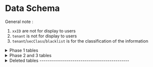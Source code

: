# Data Schema
General note :
1. `xxID` are not for display to users
2. `tenant` is not for display to users
3. `tenant`/`secClass`/`blacklist` is for the classification of the information



<details> <summary>Phase 1 tables</summary>

### `agency`

| Column Name     | Data Type                | Constraints  | show in UI & example                             |
| --------------- | ------------------------ | ------------ |--------------------------------------------------|
| agencyId        | uuid                     | PK, not null | No ...eg 1b5ff2b0-780e-4ac5-a97d-d5affb02451c    |
| agencyName      | text                     | nullable     | Feiyue Family Services, KCC Constituency Office   |
| block           | text                     | nullable     | 120A
| floor           | text                     | nullable     | 04, 04M
| unit            | text                     | nullable     | 1234A
| street          | text                     | nullable     | Ang Mo Kio Ave 1
| postalcode      | text 6 chars             | nullable     | 323451
| buildingName    | text                     | nullable     | Cheng Ho Industrial Bldg
| agencyEmail     | text                     | nullable     | test@hotmail.com
| servicesOffered | ARRAY, text enum         | nullable     | see below
| hotline         | numeric 6 nums           | nullable     | 61234567
| remarks         | text                     | nullabalbe   | for comments abt agency
| multimedia      | ARRAY,UUID               | nullable     | 
| tenant          | text 3-5 chars           | nullable     | No - tpyn, chpg 
| secClass        | ARRAY,text enum,         | nullable     | see below
| blacklist       | ARRAY,UUID               | nullable     | `user.userID`
| updatedAt       | timestamp  now()         | nullable     | No
| updatedBy       | uuid                     | nullable     | No - `user.userID`

`servicesOffered` array includes Counselling, Financial Aid, Food Delivery, Home Services, Home Visits, etc
`secClass` array includes VVIP, Sexual, Violence, Foreign, Police, Criminal

## `agency_engagements`

| Column Name         | Data Type                | Constraints  |show in UI & example                             |
| ------------------- | ------------------------ | ------------ |-------------------------------------------------|
| agencyEngagementsID | uuid                     | PK, not null | No
| agencyID            | uuid                     | nullable     | No
| engagementType      | ARRAY,text enum          | nullable     | see below
| caseOfficerID       | uuid                     | nullable     |
| engagementDetails   | text                     | nullable     |
| householdID         | ARRAY,uuid               | nullable     | 
| residentID          | ARRAY,uuid               | nullable     | 
| multimedia          | ARRAY,uuid               | nullable     |
| tenant              | text                     | nullable     | No
| secClass            | ARRAY                    | nullable     | No
| blacklist           | ARRAY,uuid               | nullable     | No
| updatedAt           | timestamp  now()         | nullable     | No
| updatedBy           | uuid                     | nullable     | No

`engagementType` array includes Counselling, Financial Aid, Food Delivery, Home Services, Home Visits etc

## `case`

| Column Name     | Data Type                | Constraints  |show in UI & example                             |
| --------------- | ------------------------ | ------------ |-------------------------------------------------|
| caseID          | uuid                     | PK, not null | No
| caseTitle       | text                     | nullable     |
| caseSummary     | text                     | nullable     |
| caseDetails     | text                     | nullable     |
| staffInChargeID | uuid                     | nullable     |
| multimedia      | ARRAY,UUID               | nullable     |
| tenant          | text                     | nullable     | No
| secClass        | ARRAY                    | nullable     | No
| blacklist       | ARRAY,UUID               | nullable     | No
| updatedAt       | timestamp now()          | nullable     | No
| updatedBy       | uuid                     | nullable     | No


## `case_involvements`

| Column Name        | Data Type                | Constraints  |show in UI & example                             |
| ------------------ | ------------------------ | ------------ |-------------------------------------------------|
| caseInvolvementsID | uuid                     | PK, not null | No
| caseID             | uuid                     | nullable     | No
| householdID         | ARRAY                    | nullable     | either household or both
| residentID          | ARRAY                    | nullable     | but not for both. One for each.
| caseRole           | ARRAY,text enum          | nullable     | eg Victim, Complainant, Onlooker, Witness
| description        | text                     | nullable     |
| multimedia         | ARRAY,UUID               | nullable     |
| tenant             | text                     | nullable     | No
| secClass           | ARRAY                    | nullable     | No
| blacklist          | ARRAY,UUID               | nullable     | No
| updatedAt          | timestamp with time zone | nullable     | No
| updatedBy          | uuid                     | nullable     | No

## `case_statuses`

| Column Name    | Data Type                | Constraints  |show in UI & example                             |
| -------------- | ------------------------ | ------------ |-------------------------------------------------|
| caseStatusesID | uuid                     | PK, not null | No
| caseID         | uuid                     | nullable     |
| caseStatus     | text                     | nullable     |
| reasonStatus   | text                     | nullable     |
| statusDate     | date                     | nullable     |
| multimedia     | ARRAY,UUID               | nullable     |
| tenant         | text                     | nullable     | No
| secClass       | ARRAY                    | nullable     | No
| blacklist      | ARRAY,UUID               | nullable     | No
| updatedAt      | timestamp with time zone | nullable     | No
| updatedBy      | uuid                     | nullable     | No


## `event`

| Column Name      | Data Type                | Constraints  |show in UI & example                             |
| ---------------- | ------------------------ | ------------ |-------------------------------------------------|
| eventID          | uuid                     | PK, not null | No
| eventTitle       | text                     | nullable     |
| eventDescription | text                     | nullable     | 
| eventLocation    | text   
| eventGeopoint    | text                     | nullable     |
| eventPosterUrl   | text                     | nullable     |
| g_conferenceData | ARRAY jsonb
| g_creator        | jsonb
| g_start          | jsonb                | nullable     |
| g_end            | jsonb                | nullable     || 
| g_eventType      | text
| g_extendedProperties| jsonb
| g_iCalUID        | text
| g__id            | text
| g_kind           | text
| g_organizer      | jsonb
| g_privateCopy    | boolean
| g_reminders      | ARRAY jsonb
| g_sequence       | int
| g_status         | text
| g_updated        | datetime
| multimedia       | ARRAY,UUID               | nullable     |
| tenant           | text                     | not null     | No
| secClass         | ARRAY                    | nullable     | No
| blacklist        | ARRAY,UUID               | nullable     | No
| updatedAt        | timestamp                | not null     | No
| updatedBy        | uuid                     | nullable     | No
google calendar api https://developers.google.com/workspace/calendar/api/v3/reference/events
`g_attendees` incudes 
additionGuests int
comment text
displayName text
email text
id text
option boolean
organizer boolean
resource boolean
responseStatus text
self boolean

`conferenceData` includes
conferenceID text
conferenceSolution jsonb
conferenceSolution.iconUri text
conferenceSolution.key jsonb



## `event_activities`

| Column Name         | Data Type                | Constraints  |show in UI & example                             |
| ------------------- | ------------------------ | ------------ |-------------------------------------------------|
| eventActivitiesID   | uuid                     | PK, not null | No
| eventID             | uuid                     | nullable     | No
| activityType        | ARRAY                    | nullable     |
| activityDescription | text                     | nullable     |
| householdID         | ARRAY                    | nullable     | either household or both
| residentID          | ARRAY                    | nullable     | but not for both. One for each.
| multimedia          | ARRAY,UUID               | nullable     |
| tenant              | text                     | nullable     | No
| secClass            | ARRAY                    | nullable     | No
| blacklist           | ARRAY,UUID               | nullable     | No
| updatedAt           | timestamp with time zone | nullable     | No
| updatedBy           | uuid                     | nullable     | No

## `event_requirements`

| Column Name         | Data Type                | Constraints  |show in UI & example                             |
| ------------------- | ------------------------ | ------------ |-------------------------------------------------|
| eventRequirementsID | uuid                     | PK, not null | No
| eventID             | uuid                     | not null     | No
| eventRequirement    | text                     | nullable     |
| startTime           | timestamp                | nullable     |
| endTime             | timestamp                | nullable     |
| requirementLocation | text                     | nullable     |
| meetingLocation     | text                     | nullable     |
| meetingTime         | timestamp                | nullable     |
| "usersInvolved"     | link to `staff_contributions table 
| externalVolunteers  | ARRAY                    | nullable     |
| multimedia          | ARRAY,UUID               | nullable     |
| tenant              | text                     | nullable     | No
| secClass            | ARRAY                    | nullable     | No
| blacklist           | ARRAY,UUID               | nullable     | No
| updatedAt           | timestamp                | not null     | No
| updatedBy           | uuid                     | nullable     | No

## `household`

| Column Name    | Data Type                | Constraints  |show in UI & example                             |
| -------------- | ------------------------ | ------------ |-------------------------------------------------|
| householdID    | uuid                     | PK, not null | No
| block          | text                     | nullable     | eg 103A
| floor          | text                     | nullable     | eg 04, 04M
| unit           | text                     | nullable     | eg 1234A
| street         | text                     | nullable     | eg Ang Mo Kio Ave 1
| postalcode     | character varying        | nullable     | eg 323451
| unitName       | text                     | nullable     | eg Cheng Huat Metals
| buildingName   | text                     | nullable     | eg Cheng Ho Industrial Bldg
| estateName     | text                     | nullable     | eg Ho Bee Estate
| houseType      | text enum                | nullable     | eg HDB5Rm, EC, Condominium,Terrace,Semi-D,Bungalow 
| rn             | text                     | nullable     | eg Garden Vale
| constituency   | text                     | nullable     | eg Kampong Chai Chee
| race           | text                     | nullable     |
| religion       | text                     | nullable     |
| houseOwnership | text                     | nullable     | eg Rental, Owned
| spokenLanguage | ARRAY                    | nullable     | Chinese, Malay, Tamil, English, Teochew, Cantonese
| incomeLevel    | text                     | nullable     | High Income, Mid Income, Low Income, No Income
| email          | text                     | nullable     |
| mobile         | numeric                  | nullable     |
| homePhone      | numeric                  | nullable     |
| personality    | ARRAY                    | nullable     | Friendly, Aggressive, Outgoing
| supportParty   | boolean                  | nullable     |
| supportAdvisor | boolean                  | nullable     |
| advisor        | text                     | nullable     |
| AdditionalInfo | text                     | nullable     |
| remarks        | text                     | nullable     |
| multimedia     | ARRAY,UUID               | nullable     |
| tenant         | text                     | nullable     | No
| secClass       | ARRAY                    | nullable     | No
| blacklist      | ARRAY,UUID               | nullable     | No
| updatedAt      | timestamp with time zone | nullable     | No
| updatedBy      | uuid                     | nullable     | No

## `household_occupants`

| Column Name  | Data Type                | Constraints  |show in UI & example                             |
| ------------ | ------------------------ | ------------ |-------------------------------------------------|
| occupantID   | uuid                     | PK, not null | No
| householdID  | uuid                     | not null     |
| residentID   | uuid                     | not null     |
| familyRole   | text                     | nullable     |
| stillStaying | boolean                  | nullable     |
| multimedia   | ARRAY,,UUID              | nullable     |
| tenant       | text                     | nullable     | No
| secClass     | ARRAY                    | nullable     | No
| blacklist    | ARRAY,UUID               | nullable     | No
| updatedAt    | timestamp with time zone | nullable     | No
| updatedBy    | uuid                     | nullable     | No


## `household_support`

| Column Name     | Data Type                | Constraints  |show in UI & example                             |
| --------------- | ------------------------ | ------------ |-------------------------------------------------|
| householdID      | uuid                     | PK, not null | No
| supportParty    | boolean                  | nullable     |
| supportAdvisor  | boolean                  | nullable     |
| advisor         | text                     | nullable     |
| additionalInfo  | text                     | nullable     |
| multimedia      | ARRAY,UUID               | nullable     |
| tenant          | text                     | nullable     | No
| secClass        | ARRAY                    | nullable     | No
| blacklist       | ARRAY,UUID               | nullable     | No
| updatedAt       | timestamp with time zone | nullable     | No
| updatedBy       | uuid                     | nullable     | No


## `logs` - not to shown in UI

| Column Name  | Data Type                | Constraints  |show in UI & example                             |
| ------------ | ------------------------ | ------------ |-------------------------------------------------|
| logsID       | uuid                     | PK, not null | No
| action       | text                     | nullable     | No
| tableUpdated | text                     | nullable     | No
| fieldUpdated | text                     | nullable     | No
| oldValue     | text                     | nullable     | No
| newValue     | text                     | nullable     | No
| tenant       | text                     | nullable     | No
| secClass     | ARRAY                    | nullable     | No
| blacklist    | ARRAY,UUID               | nullable     | No
| updatedAt    | timestamp with time zone | nullable     | No
| updatedBy    | uuid                     | nullable     | No

## `multimedia`

| Column Name      | Data Type                | Constraints  |show in UI & example                             |
| ---------------- | ------------------------ | ------------ |-------------------------------------------------|
| multimediaID     | uuid                     | PK, not null | No
| mediaUrl         | text                     | nullable     |
| mediaType        | text                     | nullable     |
| mediaTitle       | text                     | nullable     |
| mediaDescription | text                     | nullable     |
| tenant           | text                     | nullable     | No
| secClass         | ARRAY                    | nullable     | No
| blacklist        | ARRAY,UUID               | nullable     | No
| updatedAt        | timestamp with time zone | nullable     | No
| updatedBy        | uuid                     | nullable     | No

## `resident`

| Column Name     | Data Type                | Constraints  |show in UI & example                             |
| --------------- | ------------------------ | ------------ |-------------------------------------------------|
| residentID      | uuid                     | PK, not null | No
| verbalName      | text                     | nullable     |
| officialName    | text *encrypted          | nullable     |
| officialID      | text *encrypted          | nullable     |
| typeID          | text                     | nullable     |
| profilePicUrl   | text                     | nullable     |
| description     | text                     | nullable     |
| race            | text                     | nullable     |
| educationLevel  | text                     | nullable     |
| gender          | text                     | nullable     |
| spoken_language | ARRAY                    | nullable     |
| religion        | text                     | nullable     |
| email           | text                     | nullable     |
| mobile          | numeric                  | nullable     |
| occupation      | text                     | nullable     |
| employer        | text                     | nullable     |
| employmentType  | text                     | nullable     |
| verbalAddress   | text                     | nullable     |
| personality     | ARRAY                    | nullable     |
| remarks         | text                     | nullable     |
| multimedia      | ARRAY,UUID               | nullable     |
| tenant          | text                     | nullable     | No
| secClass        | ARRAY                    | nullable     | No
| blacklist       | ARRAY,UUID               | nullable     | No
| updatedAt       | timestamp with time zone | nullable     | No
| updatedBy       | uuid                     | nullable     | No

## `resident_support`

| Column Name     | Data Type                | Constraints  |show in UI & example                             |
| --------------- | ------------------------ | ------------ |-------------------------------------------------|
| residentID      | uuid                     | PK, not null | No
| supportParty    | boolean                  | nullable     |
| supportAdvisor  | boolean                  | nullable     |
| advisor         | text                     | nullable     |
| additionalInfo  | text                     | nullable     |
| multimedia      | ARRAY,UUID               | nullable     |
| tenant          | text                     | nullable     | No
| secClass        | ARRAY                    | nullable     | No
| blacklist       | ARRAY,UUID               | nullable     | No
| updatedAt       | timestamp with time zone | nullable     | No
| updatedBy       | uuid                     | nullable     | No


## `task`

| Column Name   | Data Type                | Constraints  |show in UI & example                             |
| ------------- | ------------------------ | ------------ |-------------------------------------------------|
| taskID        | uuid                     | PK, not null | No
| caseID        | uuid                     | nullable     | 
| task          | text                     | nullable     |
| agencyID      | uuid                     | nullable     |
| taskOfficerID | uuid                     | nullable     |
| officerMobile | numeric                  | nullable     |
| multimedia    | ARRAY,UUID               | nullable     |
| tenant        | text                     | nullable     | No
| secClass      | ARRAY                    | nullable     | No
| blacklist     | ARRAY,UUID               | nullable     | No
| updatedAt     | timestamp with time zone | not null     | No
| updatedBy     | uuid                     | nullable     | No


## `task_status`

| Column Name    | Data Type                | Constraints  |show in UI & example                             |
| -------------- | ------------------------ | ------------ |-------------------------------------------------|
| taskStatusesID | uuid                     | PK, not null | No
| taskID         | uuid                     | not null     | No
| taskStatus     | text                     | nullable     |
| statusReason   | text                     | nullable     |
| statusDate     | date                     | nullable     |
| multimedia     | ARRAY,UUID               | nullable     |
| tenant         | text                     | nullable     | No
| secClass       | ARRAY                    | nullable     | No
| blacklist      | ARRAY,UUID               | nullable     | No
| updatedAt      | timestamp with time zone | nullable     | No
| updatedBy      | uuid                     | nullable     | No

## `user`

| Column Name    | Data Type                | Constraints  |show in UI & example                             |
| -------------- | ------------------------ | ------------ |-------------------------------------------------|
| userID         | uuid                     | PK, not null | No
| agencyID       | uuid                     | nullable     |
| roleAgency     | text,enum                | nullable     | eg Volunteer, Staff, Admin, Advisor
| verbalName     | text                     | nullable     |
| officialName   | text  *encrypted         | nullable     |
| officialID     | text  *encrypted         | nullable     |
| gender         | text                     | nullable     |
| idType         | text                     | nullable     |
| profilePicUrl  | text                     | nullable     |
| description    | text                     | nullable     |
| race           | text                     | nullable     |
| educationLevel | text                     | nullable     |
| personality    | ARRAY                    | nullable     |
| spokenLanguage | ARRAY                    | nullable     |
| religion       | text                     | nullable     |
| occupation     | text                     | nullable     |
| employer       | text                     | nullable     |
| employmentType | text                     | nullable     |
| email          | text                     | nullable     |
| mobile         | numeric                  | nullable     |
| multimedia     | ARRAY,UUID               | nullable     |
| tenant         | text                     | nullable     | No
| secClass       | ARRAY                    | nullable     | No
| blacklist      | ARRAY,UUID               | nullable     | No
| updatedAt      | timestamp with time zone | nullable     | No
| updatedBy      | uuid                     | nullable     | No

## `staff_contributions`

| Column Name        | Data Type                | Constraints  |show in UI & example                             |
| ------------------ | ------------------------ | ------------ |-------------------------------------------------|
| staffContributionsID| uuid                     | PK not null  | No
| userID             | uuid                     | nullable     | No
| entityType         | text                     | nullable     | eg agency_engagement, event, event_requirements, event_activities, task,
| entityID           | uuid                     | nullable     | uuid of the above relevant module
| role               | ARRAY,text enum          | nullable     | eg participant, action party, role in event
| description        | text                     | nullable     |
| status             | text                     | nullable     | eg status in attending event
| multimedia         | ARRAY,UUID               | nullable     |
| tenant             | text                     | nullable     | No
| secClass           | ARRAY                    | nullable     | No
| blacklist          | ARRAY,UUID               | nullable     | No
| updatedAt          | timestamp with time zone | nullable     | No
| updatedBy          | uuid                     | nullable     | No


## `error` - not in UI

| Column Name   | Data Type                | Constraints  |show in UI & example                             |
| ------------- | ------------------------ | ------------ |-------------------------------------------------|
| errorID       | uuid                     | PK, not null | No
| module        | text                     | nullable     | No
| field         | text                     | nullable     | No
| situation     | text                     | nullable     | No
| errorMessage  | text                     | nullable     | No
| userInvolved  | uuid                     | nullable     | No
| datetimeError | timestamp with time zone | nullable     | No



# Views `credentials`
| Column Name   | Data Type                | Constraints  |show in UI & example                             |
| ------------- | ------------------------ | ------------ |-------------------------------------------------|
| userID        | uuid                     | PK, not null | No
| authorised    | boolean                  | nullable     | 
| tenant        | text                     | nullable     | No

</details>


<details> <summary>Phase 2 and 3 tables</summary>

## `profile_reminder`

| Column Name   | Data Type                | Constraints  |
| ------------- | ------------------------ | ------------ |
| reminderID    | uuid                     | PK, not null | 
| userID        | uuid                     | not null     |
| dateLastRemind| timestamp with time zone | not null     |


CREATE TABLE whatsappThreads (
  id                 uuid        PRIMARY KEY DEFAULT uuid_generate_v4(),
  external_thread_id text        NOT NULL,                     -- WhatsApp’s thread or business ID
  name               text,                               -- optional for group chats
  is_group           boolean     DEFAULT false,               -- single user vs. group
  created_by         uuid        REFERENCES auth.users(id) ON DELETE SET NULL,
  created_at         timestamp   DEFAULT now(),
  updated_at         timestamp   DEFAULT now(),
  last_message_at    timestamp,                            -- for quick sorting
  last_message_body  text                                  -- snippet preview
);

CREATE TABLE whatsappThreadMembers (
  id             uuid      PRIMARY KEY DEFAULT uuid_generate_v4(),
  thread_id      uuid      REFERENCES whatsappThreads(id) ON DELETE CASCADE,
  user_id        uuid      REFERENCES auth.users(id)     ON DELETE CASCADE,
  phone_number   text      NOT NULL,                       -- user’s WhatsApp number
  joined_at      timestamp DEFAULT now()
);

CREATE TABLE whatsappMessages (
  id             uuid        PRIMARY KEY DEFAULT uuid_generate_v4(),
  thread_id      uuid        REFERENCES whatsappThreads(id) ON DELETE CASCADE,
  message_id     text        NOT NULL,                   -- WhatsApp’s message ID
  from_number    text        NOT NULL,
  to_number      text        NOT NULL,
  direction      text        NOT NULL,                   -- 'inbound' or 'outbound'
  body           text,                                 -- text content
  media_url      text,                                 -- if message includes image/audio/etc.
  timestamp      timestamp   NOT NULL,                  -- when user sent it
  status         text        DEFAULT 'received',        -- e.g. 'sent', 'delivered', 'read'
  created_at     timestamp   DEFAULT now()
);


## `communications`

| Column Name     | Data Type                | Constraints  |show in UI & example                             |
| --------------- | ------------------------ | ------------ |-------------------------------------------------|
| commsID         | uuid                     | PK, not null | No
| commsChannel    | text                     | nullable     | eg Whatsapp, Email
| commsChannelID  | text                     | nullable     | eg WhatsappIdentifier, email address
| commsContent    | jsonb                    | nullable     | content of the comms msg
| commsDate       | date                     | nullable     |
| commsFromEntity | text                     | nullable     | Agency A
| commsFromID     | uuid                     | nullable     | uuid of Agency A
| commsFromParty  | text                     | nullable     | Jason Tan
| commsFromPerson | text                     | nullable     | uuid of Jason Tan
| commsToEntity   | text                     | nullable     |
| commsToID       | uuid                     | nullable     |
| commsToParty    | text                     | nullable     |
| commsToPerson   | text                     | nullable     |
| multimedia      | ARRAY,UUID               | nullable     |
| tenant          | text                     | not null     | No
| secClass        | ARRAY                    | nullable     | No
| blacklist       | ARRAY,UUID               | nullable     | No
| updatedAt       | timestamp with time zone | not null     | No
| updatedBy       | uuid                     | nullable     | No

</details>


<details> <summary>Deleted tables ----------------------------------------------</summary>

## `agency_staffs`

| Column Name   | Data Type                | Constraints  |
| ------------- | ------------------------ | ------------ |
| agencyStaffID | uuid                     | PK, not null |
| agencyID      | uuid                     | nullable     |
| userID        | uuid                     | nullable     |
| staffName     | text                     | nullable     |
| staffEmail    | text                     | nullable     |
| staffMobile   | numeric                  | nullable     |
| staffRole     | ARRAY                    | nullable     |
| personality   | ARRAY                    | nullable     |
| profilePicUrl | text                     | nullable     |
| multimedia    | ARRAY,UUID               | nullable     |
| tenant        | text                     | nullable     |
| secClass      | ARRAY                    | nullable     |
| blacklist     | ARRAY,UUID               | nullable     |
| updatedAt     | timestamp with time zone | nullable     |
| updatedBy     | uuid                     | nullable     |

## `case_actions`

| Column Name   | Data Type                | Constraints  |
| ------------- | ------------------------ | ------------ |
| caseActionsID | uuid                     | PK, not null |
| caseID        | uuid                     | nullable     |
| activity      | text                     | nullable     |
| actionUser    | ARRAY,UUID               | nullable     |
| actionAgency  | ARRAY,UUID               | nullable     |
| actionOthers  | ARRAY                    | nullable     |
| multimedia    | ARRAY,UUID               | nullable     |
| tenant        | text                     | nullable     |
| secClass      | ARRAY                    | nullable     |
| blacklist     | ARRAY,UUID               | nullable     |
| updatedAt     | timestamp with time zone | nullable     |
| updatedBy     | uuid                     | nullable     |

## `task_actions`

| Column Name   | Data Type                | Constraints  |show in UI & example                             |
| ------------- | ------------------------ | ------------ |-------------------------------------------------|
| taskActionsID | uuid                     | PK, not null | No
| taskID        | uuid                     | not null     | No
| activity      | text                     | nullable     |
| actionUsers   | ARRAY,UUID               | nullable     |
| actionAgency  | ARRAY,UUID               | nullable     |
| actionOthers  | ARRAY                    | nullable     |
| multimedia    | ARRAY,UUID               | nullable     |
| tenant        | text                     | nullable     | No
| secClass      | ARRAY                    | nullable     | No
| blacklist     | ARRAY                    | nullable     | No
| updatedAt     | timestamp with time zone | nullable     | No
| updatedBy     | uuid                     | nullable     | No


</details>